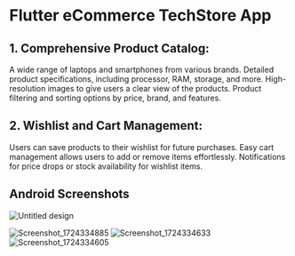 # Flutter eCommerce TechStore App

## 1. Comprehensive Product Catalog:
A wide range of laptops and smartphones from various brands.
Detailed product specifications, including processor, RAM, storage, and more.
High-resolution images to give users a clear view of the products.
Product filtering and sorting options by price, brand, and features.

## 2. Wishlist and Cart Management:
Users can save products to their wishlist for future purchases.
Easy cart management allows users to add or remove items effortlessly.
Notifications for price drops or stock availability for wishlist items.

## Android Screenshots


![Untitled design](https://github.com/user-attachments/assets/2d4acfb4-9ee7-4028-8fb9-47b80df60224)


![Screenshot_1724334885](https://github.com/user-attachments/assets/25cc123c-f32d-4b39-a10d-9008a940140b)
![Screenshot_1724334633](https://github.com/user-attachments/assets/bf689d49-b053-41a0-ac87-efe892890c31)
![Screenshot_1724334605](https://github.com/user-attachments/assets/f8009788-c2df-4697-bbb6-e4eda7958f11)
